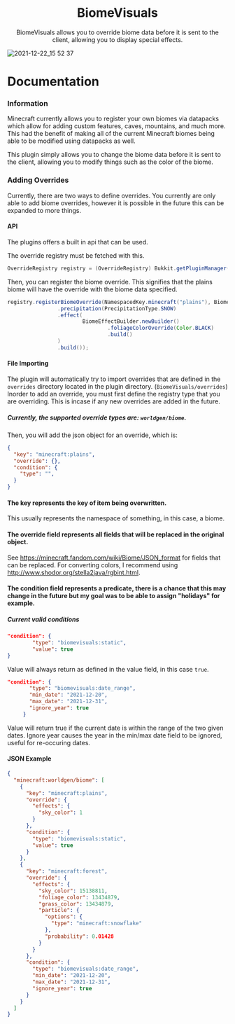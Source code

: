 <h1 align="center">BiomeVisuals</h1>
<p align="center">BiomeVisuals allows you to override biome data before it is sent to the client, allowing you to display special effects.</p>

![2021-12-22_15 52 37](https://user-images.githubusercontent.com/23108066/147176650-2585395b-6ab0-4936-9815-6af428354689.png)

# Documentation

### Information
Minecraft currently allows you to register your own biomes via datapacks which allow for adding custom features, caves, mountains, and much more. This had the benefit of making all of the current Minecraft biomes being able to be modified using datapacks as well.

This plugin simply allows you to change the biome data before it is sent to the client, allowing you to modify things such as the color of the biome. 

### Adding Overrides
Currently, there are two ways to define overrides. You currently are only able to add biome overrides, however it is possible in the future this can be expanded to more things.

#### API
The plugins offers a built in api that can be used.

The override registry must be fetched with this.
```java
OverrideRegistry registry = (OverrideRegistry) Bukkit.getPluginManager().getPlugin("BiomeVisuals");
```

Then, you can register the biome override. This signifies that the plains biome will have the override with the biome data specified.
```java
registry.registerBiomeOverride(NamespacedKey.minecraft("plains"), BiomeDataBuilder.newBuilder()
                .precipitation(PrecipitationType.SNOW)
                .effect(
                        BiomeEffectBuilder.newBuilder()
                                .foliageColorOverride(Color.BLACK)
                                .build()
                )
                .build());
 ```
 
#### File Importing
The plugin will automatically try to import overrides that are defined in the ``overrides`` directory located in the plugin directory. (``BiomeVisuals/overrides``)
Inorder to add an override, you must first define the registry type that you are overriding. This is incase if any new overrides are added in the future.
##### Currently, the supported override types are: ``worldgen/biome``.

Then, you will add the json object for an override, which is:
```json
{
  "key": "minecraft:plains",
  "override": {},
  "condition": {
    "type": "",
  }
}
 ```
#### The **key** represents the key of item being overwritten.
This usually represents the namespace of something, in this case, a biome.
#### The **override** field represents all fields that will be replaced in the original object.
See https://minecraft.fandom.com/wiki/Biome/JSON_format for fields that can be replaced.
For converting colors, I recommend using http://www.shodor.org/stella2java/rgbint.html.
#### The **condition** field represents a predicate, there is a chance that this may change in the future but my goal was to be able to assign "holidays" for example.

##### Current valid conditions
```json
"condition": {
        "type": "biomevisuals:static",
        "value": true
}
 ```
 Value will always return as defined in the value field, in this case ``true``.
 ```json
"condition": {
        "type": "biomevisuals:date_range",
        "min_date": "2021-12-20",
        "max_date": "2021-12-31",
        "ignore_year": true
      }
 ```
 Value will return true if the current date is within the range of the two given dates.
 Ignore year causes the year in the min/max date field to be ignored, useful for re-occuring dates.


#### JSON Example
```json
{
  "minecraft:worldgen/biome": [
    {
      "key": "minecraft:plains",
      "override": {
        "effects": {
          "sky_color": 1
        }
      },
      "condition": {
        "type": "biomevisuals:static",
        "value": true
      }
    },
    {
      "key": "minecraft:forest",
      "override": {
        "effects": {
          "sky_color": 15138811,
          "foliage_color": 13434879,
          "grass_color": 13434879,
          "particle": {
            "options": {
              "type": "minecraft:snowflake"
            },
            "probability": 0.01428
          }
        }
      },
      "condition": {
        "type": "biomevisuals:date_range",
        "min_date": "2021-12-20",
        "max_date": "2021-12-31",
        "ignore_year": true
      }
    }
  ]
}
```

